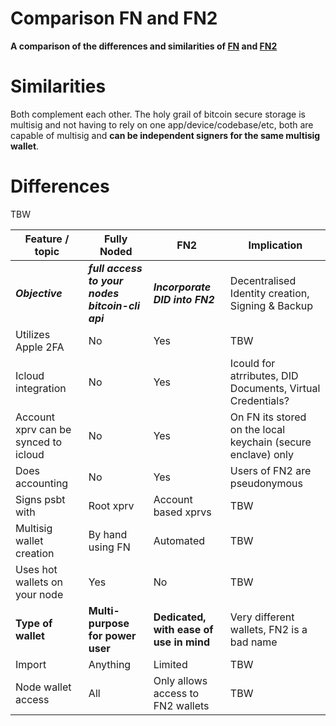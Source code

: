 
# Comparison FN and FN2

**A comparison of the differences and similarities of [FN](https://github.com/Fonta1n3/FullyNoded) and [FN2](https://github.com/BlockchainCommons/FullyNoded-2)**

# Similarities

Both complement each other. The holy grail of bitcoin secure storage is multisig and not having to rely on one app/device/codebase/etc, both are capable of multisig and **can be independent signers for the same multisig wallet**.

# Differences
TBW


| Feature / topic                  | Fully Noded                                 | FN2                                      | Implication                                       |
| ---------------------------------| --------------------------------------------| -----------------------------------------| --------------------------------------------------| 
| ***Objective***                        | ***full access to your nodes bitcoin-cli api***   | ***Incorporate DID into FN2***                 | Decentralised Identity creation, Signing & Backup |
| Utilizes Apple 2FA               | No                                          | Yes                                      | TBW                                               |
| Icloud integration               | No                                          | Yes                                      | Icould for atrributes, DID Documents, Virtual Credentials?                      |
| Account xprv can be synced to icloud | No                                        | Yes                                       |On FN its stored on the local keychain (secure enclave) only   |
| Does accounting                  | No                                          | Yes                                      | Users of FN2 are pseudonymous                     |
| Signs psbt with                  | Root xprv                                   | Account based xprvs                      | TBW                                               |
| Multisig wallet creation         | By hand using FN                            | Automated                                | TBW                                               |
| Uses hot wallets on your node    | Yes                                         | No                                       | TBW                                               |
| **Type of wallet**               | **Multi-purpose for power user**            | **Dedicated, with ease of use in mind**  | Very different wallets, FN2 is a bad name         |
| Import                           | Anything                                    | Limited                                  | TBW                                               |
| Node wallet access               | All                                         | Only allows access to FN2 wallets        | TBW                                               |
